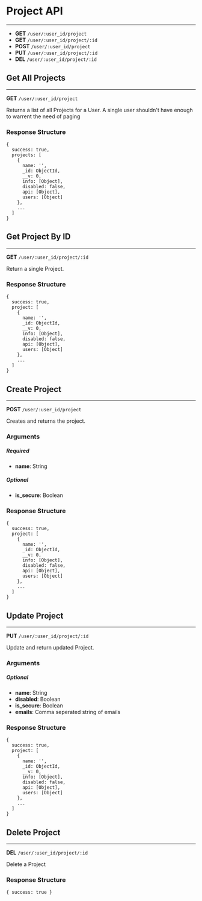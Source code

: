 # Project API
-------

- **GET** `/user/:user_id/project`
- **GET** `/user/:user_id/project/:id`
- **POST** `/user/:user_id/project`
- **PUT** `/user/:user_id/project/:id`
- **DEL** `/user/:user_id/project/:id`

## Get All Projects
-------

**GET** `/user/:user_id/project`

Returns a list of all Projects for a User.
A single user shouldn't have enough to warrent the need of paging

### Response Structure

```
{
  success: true,
  projects: [
    {
      name: '',
      _id: ObjectId,
      __v: 0,
      info: [Object],
      disabled: false,
      api: [Object],
      users: [Object]
    },
    ...
  ]
}
```

## Get Project By ID
-------

**GET** `/user/:user_id/project/:id`

Return a single Project.

### Response Structure

```
{
  success: true,
  project: [
    {
      name: '',
      _id: ObjectId,
      __v: 0,
      info: [Object],
      disabled: false,
      api: [Object],
      users: [Object]
    },
    ...
  ]
}
```

## Create Project
-------

**POST** `/user/:user_id/project`

Creates and returns the project.

### Arguments
##### Required
- **name**: String

##### Optional
- **is_secure**: Boolean

### Response Structure

```
{
  success: true,
  project: [
    {
      name: '',
      _id: ObjectId,
      __v: 0,
      info: [Object],
      disabled: false,
      api: [Object],
      users: [Object]
    },
    ...
  ]
}
```

## Update Project
-------

**PUT** `/user/:user_id/project/:id`

Update and return updated Project.

### Arguments
##### Optional
- **name**: String
- **disabled**: Boolean
- **is_secure**: Boolean
- **emails**: Comma seperated string of emails

### Response Structure

```
{
  success: true,
  project: [
    {
      name: '',
      _id: ObjectId,
      __v: 0,
      info: [Object],
      disabled: false,
      api: [Object],
      users: [Object]
    },
    ...
  ]
}
```

## Delete Project
-------

**DEL** `/user/:user_id/project/:id`

Delete a Project

### Response Structure

```
{ success: true }
```
